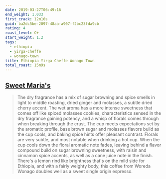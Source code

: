 ```yaml
--- 
date: 2019-03-27T06:49:16
end_weight: 1.033
first_crack: 12m10s
guid: ba2dc5be-2097-48aa-a907-f2bc23fda9cb
rating: 4
roast_level: C+
start_weight: 1.2
tags: 
  - ethiopia
  - yirga-cheffe
  - wonago-town
title: Ethiopia Yirga Cheffe Wonago Town
total_roast: 15m9s
---
```


## [Sweet Maria's][sm]

 > The dry fragrance has a mix of sugar browning and spice smells in light to
 > middle roasting, dried ginger and molasses, a subtle dried cherry accent.
 > The wet aroma has a more intense sweetness that comes off like spiced
 > molasses cookies, characteristics sensed in the dry fragrance gaining
 > potency, and a whisp of florals comes through when breaking through the
 > crust. The cup meets expectations set by the aromatic profile, base brown
 > sugar and molasses flavors build as the cup cools, and baking spice hints
 > offer pleasant contrast. Florals are very subtle, and most notable when
 > drinking a hot cup. When the cup cools down the floral aromatic note fades,
 > leaving behind a flavor compound build on sugar browning sweetness, with
 > raisin and cinnamon spice accents, as well as a cane juice note in the
 > finish. There's a lemon rind like brightness that's on the mild side for
 > Ethiopia, and with a fairly weighty body, this coffee from Woreda Wonago
 > doubles well as a sweet single origin espresso.

[sm]: https://web.archive.org/web/20180609190306/https://www.sweetmarias.com/ethiopia-woreda-wonago.html#product-info-cupping-notes
